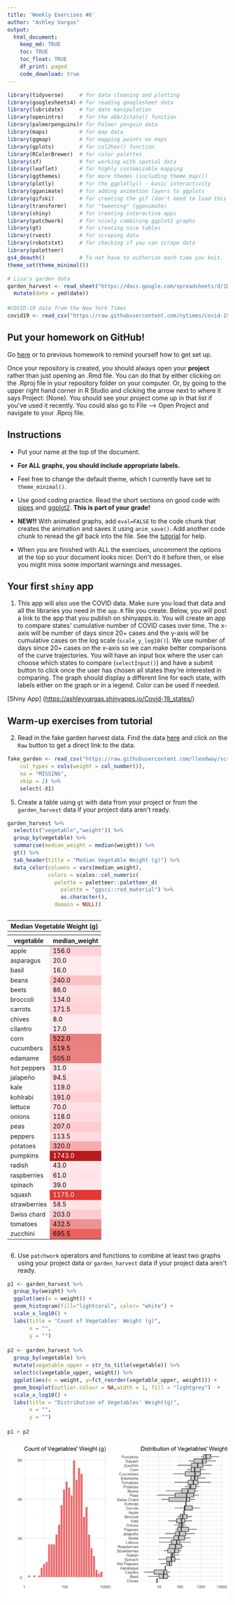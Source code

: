 ```yaml
---
title: 'Weekly Exercises #6'
author: "Ashley Vargas"
output: 
  html_document:
    keep_md: TRUE
    toc: TRUE
    toc_float: TRUE
    df_print: paged
    code_download: true
---
```






```r
library(tidyverse)     # for data cleaning and plotting
library(googlesheets4) # for reading googlesheet data
library(lubridate)     # for date manipulation
library(openintro)     # for the abbr2state() function
library(palmerpenguins)# for Palmer penguin data
library(maps)          # for map data
library(ggmap)         # for mapping points on maps
library(gplots)        # for col2hex() function
library(RColorBrewer)  # for color palettes
library(sf)            # for working with spatial data
library(leaflet)       # for highly customizable mapping
library(ggthemes)      # for more themes (including theme_map())
library(plotly)        # for the ggplotly() - basic interactivity
library(gganimate)     # for adding animation layers to ggplots
library(gifski)        # for creating the gif (don't need to load this library every time,but need it installed)
library(transformr)    # for "tweening" (gganimate)
library(shiny)         # for creating interactive apps
library(patchwork)     # for nicely combining ggplot2 graphs  
library(gt)            # for creating nice tables
library(rvest)         # for scraping data
library(robotstxt)     # for checking if you can scrape data
library(paletteer)
gs4_deauth()           # To not have to authorize each time you knit.
theme_set(theme_minimal())
```


```r
# Lisa's garden data
garden_harvest <- read_sheet("https://docs.google.com/spreadsheets/d/1DekSazCzKqPS2jnGhKue7tLxRU3GVL1oxi-4bEM5IWw/edit?usp=sharing") %>% 
  mutate(date = ymd(date))

#COVID-19 data from the New York Times
covid19 <- read_csv("https://raw.githubusercontent.com/nytimes/covid-19-data/master/us-states.csv")
```

## Put your homework on GitHub!

Go [here](https://github.com/llendway/github_for_collaboration/blob/master/github_for_collaboration.md) or to previous homework to remind yourself how to get set up. 

Once your repository is created, you should always open your **project** rather than just opening an .Rmd file. You can do that by either clicking on the .Rproj file in your repository folder on your computer. Or, by going to the upper right hand corner in R Studio and clicking the arrow next to where it says Project: (None). You should see your project come up in that list if you've used it recently. You could also go to File --> Open Project and navigate to your .Rproj file. 

## Instructions

* Put your name at the top of the document. 

* **For ALL graphs, you should include appropriate labels.** 

* Feel free to change the default theme, which I currently have set to `theme_minimal()`. 

* Use good coding practice. Read the short sections on good code with [pipes](https://style.tidyverse.org/pipes.html) and [ggplot2](https://style.tidyverse.org/ggplot2.html). **This is part of your grade!**

* **NEW!!** With animated graphs, add `eval=FALSE` to the code chunk that creates the animation and saves it using `anim_save()`. Add another code chunk to reread the gif back into the file. See the [tutorial](https://animation-and-interactivity-in-r.netlify.app/) for help. 

* When you are finished with ALL the exercises, uncomment the options at the top so your document looks nicer. Don't do it before then, or else you might miss some important warnings and messages.

## Your first `shiny` app 

  1. This app will also use the COVID data. Make sure you load that data and all the libraries you need in the `app.R` file you create. Below, you will post a link to the app that you publish on shinyapps.io. You will create an app to compare states' cumulative number of COVID cases over time. The x-axis will be number of days since 20+ cases and the y-axis will be cumulative cases on the log scale (`scale_y_log10()`). We use number of days since 20+ cases on the x-axis so we can make better comparisons of the curve trajectories. You will have an input box where the user can choose which states to compare (`selectInput()`) and have a submit button to click once the user has chosen all states they're interested in comparing. The graph should display a different line for each state, with labels either on the graph or in a legend. Color can be used if needed. 
  


[Shiny App] (https://ashleyvargas.shinyapps.io/Covid-19_states/)





## Warm-up exercises from tutorial

  2. Read in the fake garden harvest data. Find the data [here](https://github.com/llendway/scraping_etc/blob/main/2020_harvest.csv) and click on the `Raw` button to get a direct link to the data. 
  
  
  

```r
fake_garden <- read_csv("https://raw.githubusercontent.com/llendway/scraping_etc/main/2020_harvest.csv", 
    col_types = cols(weight = col_number()), 
    na = "MISSING", 
    skip = 2) %>% 
    select(-X1)
```


  5. Create a table using `gt` with data from your project or from the `garden_harvest` data if your project data aren't ready.
  

```r
garden_harvest %>% 
  select(c("vegetable","weight")) %>%
  group_by(vegetable) %>% 
  summarise(median_weight = median(weight)) %>% 
  gt() %>% 
  tab_header(title = "Median Vegetable Weight (g)") %>% 
  data_color(columns = vars(median_weight),
             colors = scales::col_numeric(
               palette = paletteer::paletteer_d( 
                 palette = "ggsci::red_material") %>% 
                 as.character(),
               domain = NULL))
```

<!--html_preserve--><style>html {
  font-family: -apple-system, BlinkMacSystemFont, 'Segoe UI', Roboto, Oxygen, Ubuntu, Cantarell, 'Helvetica Neue', 'Fira Sans', 'Droid Sans', Arial, sans-serif;
}

#hnrpabqqiv .gt_table {
  display: table;
  border-collapse: collapse;
  margin-left: auto;
  margin-right: auto;
  color: #333333;
  font-size: 16px;
  font-weight: normal;
  font-style: normal;
  background-color: #FFFFFF;
  width: auto;
  border-top-style: solid;
  border-top-width: 2px;
  border-top-color: #A8A8A8;
  border-right-style: none;
  border-right-width: 2px;
  border-right-color: #D3D3D3;
  border-bottom-style: solid;
  border-bottom-width: 2px;
  border-bottom-color: #A8A8A8;
  border-left-style: none;
  border-left-width: 2px;
  border-left-color: #D3D3D3;
}

#hnrpabqqiv .gt_heading {
  background-color: #FFFFFF;
  text-align: center;
  border-bottom-color: #FFFFFF;
  border-left-style: none;
  border-left-width: 1px;
  border-left-color: #D3D3D3;
  border-right-style: none;
  border-right-width: 1px;
  border-right-color: #D3D3D3;
}

#hnrpabqqiv .gt_title {
  color: #333333;
  font-size: 125%;
  font-weight: initial;
  padding-top: 4px;
  padding-bottom: 4px;
  border-bottom-color: #FFFFFF;
  border-bottom-width: 0;
}

#hnrpabqqiv .gt_subtitle {
  color: #333333;
  font-size: 85%;
  font-weight: initial;
  padding-top: 0;
  padding-bottom: 4px;
  border-top-color: #FFFFFF;
  border-top-width: 0;
}

#hnrpabqqiv .gt_bottom_border {
  border-bottom-style: solid;
  border-bottom-width: 2px;
  border-bottom-color: #D3D3D3;
}

#hnrpabqqiv .gt_col_headings {
  border-top-style: solid;
  border-top-width: 2px;
  border-top-color: #D3D3D3;
  border-bottom-style: solid;
  border-bottom-width: 2px;
  border-bottom-color: #D3D3D3;
  border-left-style: none;
  border-left-width: 1px;
  border-left-color: #D3D3D3;
  border-right-style: none;
  border-right-width: 1px;
  border-right-color: #D3D3D3;
}

#hnrpabqqiv .gt_col_heading {
  color: #333333;
  background-color: #FFFFFF;
  font-size: 100%;
  font-weight: normal;
  text-transform: inherit;
  border-left-style: none;
  border-left-width: 1px;
  border-left-color: #D3D3D3;
  border-right-style: none;
  border-right-width: 1px;
  border-right-color: #D3D3D3;
  vertical-align: bottom;
  padding-top: 5px;
  padding-bottom: 6px;
  padding-left: 5px;
  padding-right: 5px;
  overflow-x: hidden;
}

#hnrpabqqiv .gt_column_spanner_outer {
  color: #333333;
  background-color: #FFFFFF;
  font-size: 100%;
  font-weight: normal;
  text-transform: inherit;
  padding-top: 0;
  padding-bottom: 0;
  padding-left: 4px;
  padding-right: 4px;
}

#hnrpabqqiv .gt_column_spanner_outer:first-child {
  padding-left: 0;
}

#hnrpabqqiv .gt_column_spanner_outer:last-child {
  padding-right: 0;
}

#hnrpabqqiv .gt_column_spanner {
  border-bottom-style: solid;
  border-bottom-width: 2px;
  border-bottom-color: #D3D3D3;
  vertical-align: bottom;
  padding-top: 5px;
  padding-bottom: 6px;
  overflow-x: hidden;
  display: inline-block;
  width: 100%;
}

#hnrpabqqiv .gt_group_heading {
  padding: 8px;
  color: #333333;
  background-color: #FFFFFF;
  font-size: 100%;
  font-weight: initial;
  text-transform: inherit;
  border-top-style: solid;
  border-top-width: 2px;
  border-top-color: #D3D3D3;
  border-bottom-style: solid;
  border-bottom-width: 2px;
  border-bottom-color: #D3D3D3;
  border-left-style: none;
  border-left-width: 1px;
  border-left-color: #D3D3D3;
  border-right-style: none;
  border-right-width: 1px;
  border-right-color: #D3D3D3;
  vertical-align: middle;
}

#hnrpabqqiv .gt_empty_group_heading {
  padding: 0.5px;
  color: #333333;
  background-color: #FFFFFF;
  font-size: 100%;
  font-weight: initial;
  border-top-style: solid;
  border-top-width: 2px;
  border-top-color: #D3D3D3;
  border-bottom-style: solid;
  border-bottom-width: 2px;
  border-bottom-color: #D3D3D3;
  vertical-align: middle;
}

#hnrpabqqiv .gt_from_md > :first-child {
  margin-top: 0;
}

#hnrpabqqiv .gt_from_md > :last-child {
  margin-bottom: 0;
}

#hnrpabqqiv .gt_row {
  padding-top: 8px;
  padding-bottom: 8px;
  padding-left: 5px;
  padding-right: 5px;
  margin: 10px;
  border-top-style: solid;
  border-top-width: 1px;
  border-top-color: #D3D3D3;
  border-left-style: none;
  border-left-width: 1px;
  border-left-color: #D3D3D3;
  border-right-style: none;
  border-right-width: 1px;
  border-right-color: #D3D3D3;
  vertical-align: middle;
  overflow-x: hidden;
}

#hnrpabqqiv .gt_stub {
  color: #333333;
  background-color: #FFFFFF;
  font-size: 100%;
  font-weight: initial;
  text-transform: inherit;
  border-right-style: solid;
  border-right-width: 2px;
  border-right-color: #D3D3D3;
  padding-left: 12px;
}

#hnrpabqqiv .gt_summary_row {
  color: #333333;
  background-color: #FFFFFF;
  text-transform: inherit;
  padding-top: 8px;
  padding-bottom: 8px;
  padding-left: 5px;
  padding-right: 5px;
}

#hnrpabqqiv .gt_first_summary_row {
  padding-top: 8px;
  padding-bottom: 8px;
  padding-left: 5px;
  padding-right: 5px;
  border-top-style: solid;
  border-top-width: 2px;
  border-top-color: #D3D3D3;
}

#hnrpabqqiv .gt_grand_summary_row {
  color: #333333;
  background-color: #FFFFFF;
  text-transform: inherit;
  padding-top: 8px;
  padding-bottom: 8px;
  padding-left: 5px;
  padding-right: 5px;
}

#hnrpabqqiv .gt_first_grand_summary_row {
  padding-top: 8px;
  padding-bottom: 8px;
  padding-left: 5px;
  padding-right: 5px;
  border-top-style: double;
  border-top-width: 6px;
  border-top-color: #D3D3D3;
}

#hnrpabqqiv .gt_striped {
  background-color: rgba(128, 128, 128, 0.05);
}

#hnrpabqqiv .gt_table_body {
  border-top-style: solid;
  border-top-width: 2px;
  border-top-color: #D3D3D3;
  border-bottom-style: solid;
  border-bottom-width: 2px;
  border-bottom-color: #D3D3D3;
}

#hnrpabqqiv .gt_footnotes {
  color: #333333;
  background-color: #FFFFFF;
  border-bottom-style: none;
  border-bottom-width: 2px;
  border-bottom-color: #D3D3D3;
  border-left-style: none;
  border-left-width: 2px;
  border-left-color: #D3D3D3;
  border-right-style: none;
  border-right-width: 2px;
  border-right-color: #D3D3D3;
}

#hnrpabqqiv .gt_footnote {
  margin: 0px;
  font-size: 90%;
  padding: 4px;
}

#hnrpabqqiv .gt_sourcenotes {
  color: #333333;
  background-color: #FFFFFF;
  border-bottom-style: none;
  border-bottom-width: 2px;
  border-bottom-color: #D3D3D3;
  border-left-style: none;
  border-left-width: 2px;
  border-left-color: #D3D3D3;
  border-right-style: none;
  border-right-width: 2px;
  border-right-color: #D3D3D3;
}

#hnrpabqqiv .gt_sourcenote {
  font-size: 90%;
  padding: 4px;
}

#hnrpabqqiv .gt_left {
  text-align: left;
}

#hnrpabqqiv .gt_center {
  text-align: center;
}

#hnrpabqqiv .gt_right {
  text-align: right;
  font-variant-numeric: tabular-nums;
}

#hnrpabqqiv .gt_font_normal {
  font-weight: normal;
}

#hnrpabqqiv .gt_font_bold {
  font-weight: bold;
}

#hnrpabqqiv .gt_font_italic {
  font-style: italic;
}

#hnrpabqqiv .gt_super {
  font-size: 65%;
}

#hnrpabqqiv .gt_footnote_marks {
  font-style: italic;
  font-size: 65%;
}
</style>
<div id="hnrpabqqiv" style="overflow-x:auto;overflow-y:auto;width:auto;height:auto;"><table class="gt_table">
  <thead class="gt_header">
    <tr>
      <th colspan="2" class="gt_heading gt_title gt_font_normal" style>Median Vegetable Weight (g)</th>
    </tr>
    <tr>
      <th colspan="2" class="gt_heading gt_subtitle gt_font_normal gt_bottom_border" style></th>
    </tr>
  </thead>
  <thead class="gt_col_headings">
    <tr>
      <th class="gt_col_heading gt_columns_bottom_border gt_left" rowspan="1" colspan="1">vegetable</th>
      <th class="gt_col_heading gt_columns_bottom_border gt_right" rowspan="1" colspan="1">median_weight</th>
    </tr>
  </thead>
  <tbody class="gt_table_body">
    <tr>
      <td class="gt_row gt_left">apple</td>
      <td class="gt_row gt_right" style="background-color: #FFD4D8; color: #000000;">156.0</td>
    </tr>
    <tr>
      <td class="gt_row gt_left">asparagus</td>
      <td class="gt_row gt_right" style="background-color: #FFE9EC; color: #000000;">20.0</td>
    </tr>
    <tr>
      <td class="gt_row gt_left">basil</td>
      <td class="gt_row gt_right" style="background-color: #FFEAED; color: #000000;">16.0</td>
    </tr>
    <tr>
      <td class="gt_row gt_left">beans</td>
      <td class="gt_row gt_right" style="background-color: #FCC3C6; color: #000000;">240.0</td>
    </tr>
    <tr>
      <td class="gt_row gt_left">beets</td>
      <td class="gt_row gt_right" style="background-color: #FFDFE3; color: #000000;">86.0</td>
    </tr>
    <tr>
      <td class="gt_row gt_left">broccoli</td>
      <td class="gt_row gt_right" style="background-color: #FFD7DC; color: #000000;">134.0</td>
    </tr>
    <tr>
      <td class="gt_row gt_left">carrots</td>
      <td class="gt_row gt_right" style="background-color: #FFD2D6; color: #000000;">171.5</td>
    </tr>
    <tr>
      <td class="gt_row gt_left">chives</td>
      <td class="gt_row gt_right" style="background-color: #FFEBEE; color: #000000;">8.0</td>
    </tr>
    <tr>
      <td class="gt_row gt_left">cilantro</td>
      <td class="gt_row gt_right" style="background-color: #FFEAED; color: #000000;">17.0</td>
    </tr>
    <tr>
      <td class="gt_row gt_left">corn</td>
      <td class="gt_row gt_right" style="background-color: #E98080; color: #000000;">522.0</td>
    </tr>
    <tr>
      <td class="gt_row gt_left">cucumbers</td>
      <td class="gt_row gt_right" style="background-color: #E98180; color: #000000;">519.5</td>
    </tr>
    <tr>
      <td class="gt_row gt_left">edamame</td>
      <td class="gt_row gt_right" style="background-color: #EA8483; color: #000000;">505.0</td>
    </tr>
    <tr>
      <td class="gt_row gt_left">hot peppers</td>
      <td class="gt_row gt_right" style="background-color: #FFE7EB; color: #000000;">31.0</td>
    </tr>
    <tr>
      <td class="gt_row gt_left">jalapeño</td>
      <td class="gt_row gt_right" style="background-color: #FFDEE1; color: #000000;">94.5</td>
    </tr>
    <tr>
      <td class="gt_row gt_left">kale</td>
      <td class="gt_row gt_right" style="background-color: #FFDADE; color: #000000;">119.0</td>
    </tr>
    <tr>
      <td class="gt_row gt_left">kohlrabi</td>
      <td class="gt_row gt_right" style="background-color: #FFCFD3; color: #000000;">191.0</td>
    </tr>
    <tr>
      <td class="gt_row gt_left">lettuce</td>
      <td class="gt_row gt_right" style="background-color: #FFE1E5; color: #000000;">70.0</td>
    </tr>
    <tr>
      <td class="gt_row gt_left">onions</td>
      <td class="gt_row gt_right" style="background-color: #FFDADE; color: #000000;">118.0</td>
    </tr>
    <tr>
      <td class="gt_row gt_left">peas</td>
      <td class="gt_row gt_right" style="background-color: #FFCBD0; color: #000000;">207.0</td>
    </tr>
    <tr>
      <td class="gt_row gt_left">peppers</td>
      <td class="gt_row gt_right" style="background-color: #FFDBDF; color: #000000;">113.5</td>
    </tr>
    <tr>
      <td class="gt_row gt_left">potatoes</td>
      <td class="gt_row gt_right" style="background-color: #F6ADAF; color: #000000;">320.0</td>
    </tr>
    <tr>
      <td class="gt_row gt_left">pumpkins</td>
      <td class="gt_row gt_right" style="background-color: #B71C1C; color: #FFFFFF;">1743.0</td>
    </tr>
    <tr>
      <td class="gt_row gt_left">radish</td>
      <td class="gt_row gt_right" style="background-color: #FFE6E9; color: #000000;">43.0</td>
    </tr>
    <tr>
      <td class="gt_row gt_left">raspberries</td>
      <td class="gt_row gt_right" style="background-color: #FFE3E6; color: #000000;">61.0</td>
    </tr>
    <tr>
      <td class="gt_row gt_left">spinach</td>
      <td class="gt_row gt_right" style="background-color: #FFE6E9; color: #000000;">39.0</td>
    </tr>
    <tr>
      <td class="gt_row gt_left">squash</td>
      <td class="gt_row gt_right" style="background-color: #E43835; color: #FFFFFF;">1175.0</td>
    </tr>
    <tr>
      <td class="gt_row gt_left">strawberries</td>
      <td class="gt_row gt_right" style="background-color: #FFE3E7; color: #000000;">58.5</td>
    </tr>
    <tr>
      <td class="gt_row gt_left">Swiss chard</td>
      <td class="gt_row gt_right" style="background-color: #FFCCD1; color: #000000;">203.0</td>
    </tr>
    <tr>
      <td class="gt_row gt_left">tomatoes</td>
      <td class="gt_row gt_right" style="background-color: #ED9292; color: #000000;">432.5</td>
    </tr>
    <tr>
      <td class="gt_row gt_left">zucchini</td>
      <td class="gt_row gt_right" style="background-color: #EB625F; color: #000000;">695.5</td>
    </tr>
  </tbody>
  
  
</table></div><!--/html_preserve-->


  
  6. Use `patchwork` operators and functions to combine at least two graphs using your project data or `garden_harvest` data if your project data aren't ready.
  
  

```r
p1 <- garden_harvest %>% 
  group_by(weight) %>% 
  ggplot(aes(x = weight)) +
  geom_histogram(fill="lightcoral", color= "white") +
  scale_x_log10() +
  labs(title = "Count of Vegetables' Weight (g)",
       x = "",
       y = "")

p2 <- garden_harvest %>% 
  group_by(vegetable) %>% 
  mutate(vegetable_upper = str_to_title(vegetable)) %>% 
  select(c(vegetable_upper, weight)) %>% 
  ggplot(aes(x = weight, y=fct_reorder(vegetable_upper, weight))) +
  geom_boxplot(outlier.colour = NA,width = 1, fill = "lightgrey")  +
  scale_x_log10() +
  labs(title = "Distribution of Vegetables' Weight(g)", 
       x = "",
       y = "")

p1 + p2
```

![](Weekly-Assignment-6_files/figure-html/unnamed-chunk-3-1.png)<!-- -->

